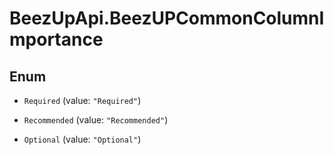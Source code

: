 # BeezUpApi.BeezUPCommonColumnImportance

## Enum


* `Required` (value: `"Required"`)

* `Recommended` (value: `"Recommended"`)

* `Optional` (value: `"Optional"`)


